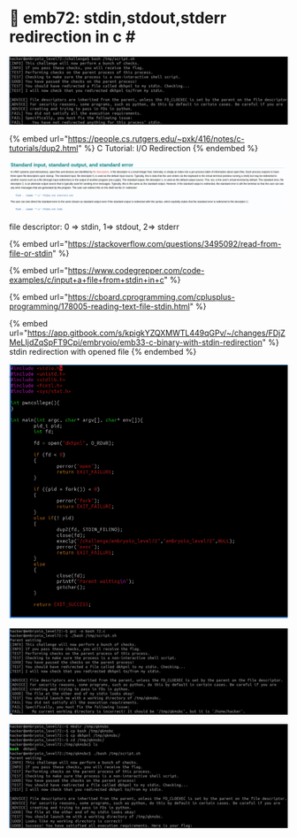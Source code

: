 # 🔴 emb72: stdin,stdout,stderr redirection in c \#

![stdin redirection is required, then process| challenge\_executable ??](<../.gitbook/assets/image (119).png>)

{% embed url="https://people.cs.rutgers.edu/~pxk/416/notes/c-tutorials/dup2.html" %}
C Tutorial: I/O Redirection
{% endembed %}

![](<../.gitbook/assets/image (52) (1).png>)

file descriptor: 0 => stdin, 1=> stdout, 2=> stderr

{% embed url="https://stackoverflow.com/questions/3495092/read-from-file-or-stdin" %}

{% embed url="https://www.codegrepper.com/code-examples/c/input+a+file+from+stdin+in+c" %}

{% embed url="https://cboard.cprogramming.com/cplusplus-programming/178005-reading-text-file-stdin.html" %}

{% embed url="https://app.gitbook.com/s/kpigkYZQXMWTL449qGPv/~/changes/FDjZMeLIjdZqSpFT9Cpi/embryoio/emb33-c-binary-with-stdin-redirection" %}
stdin redirection with opened file
{% endembed %}

![pid: process identification id, fd: file descriptor](<../.gitbook/assets/image (191).png>)

![okay then](<../.gitbook/assets/image (72).png>)

![I get the flag.](<../.gitbook/assets/image (39).png>)
